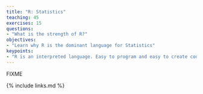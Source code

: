```yaml
---
title: "R: Statistics"
teaching: 45
exercises: 15
questions:
- "What is the strength of R?"
objectives:
- "Learn why R is the dominant language for Statistics"
keypoints:
- "R is an interpreted language. Easy to program and easy to create code that is extremely inefficient."
---
```

FIXME

{% include links.md %}
